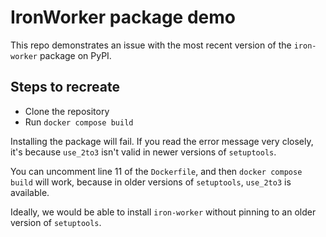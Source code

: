 # IronWorker package demo

This repo demonstrates an issue with the most recent version of the `iron-worker` package on PyPI.

## Steps to recreate

- Clone the repository
- Run `docker compose build`

Installing the package will fail. If you read the error message very closely, it's because `use_2to3` isn't valid in newer versions of `setuptools`.

You can uncomment line 11 of the `Dockerfile`, and then `docker compose build` will work, because in older versions of `setuptools`, `use_2to3` is available.

Ideally, we would be able to install `iron-worker` without pinning to an older version of `setuptools`.
